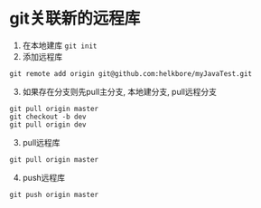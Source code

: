 # git关联新的远程库
1. 在本地建库 `git init`
2. 添加远程库
```
git remote add origin git@github.com:helkbore/myJavaTest.git
```
3. 如果存在分支则先pull主分支, 本地建分支, pull远程分支
```
git pull origin master
git checkout -b dev
git pull origin dev
```
3. pull远程库
```
git pull origin master
```
4. push远程库
```
git push origin master
```